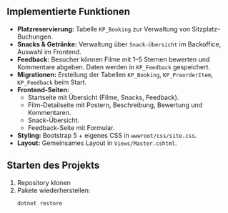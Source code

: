## Implementierte Funktionen
- **Platzreservierung:** Tabelle `KP_Booking` zur Verwaltung von Sitzplatz-Buchungen.
- **Snacks & Getränke:** Verwaltung über `Snack-Übersicht` im Backoffice, Auswahl im Frontend.
- **Feedback:** Besucher können Filme mit 1–5 Sternen bewerten und Kommentare abgeben. Daten werden in `KP_Feedback` gespeichert.
- **Migrationen:** Erstellung der Tabellen `KP_Booking`, `KP_PreorderItem`, `KP_Feedback` beim Start.
- **Frontend-Seiten:**
  - Startseite mit Übersicht (Filme, Snacks, Feedback).
  - Film-Detailseite mit Postern, Beschreibung, Bewertung und Kommentaren.
  - Snack-Übersicht.
  - Feedback-Seite mit Formular.
- **Styling:** Bootstrap 5 + eigenes CSS in `wwwroot/css/site.css`.
- **Layout:** Gemeinsames Layout in `Views/Master.cshtml`.

## Starten des Projekts
1. Repository klonen
2. Pakete wiederherstellen:
   ```bash
   dotnet restore